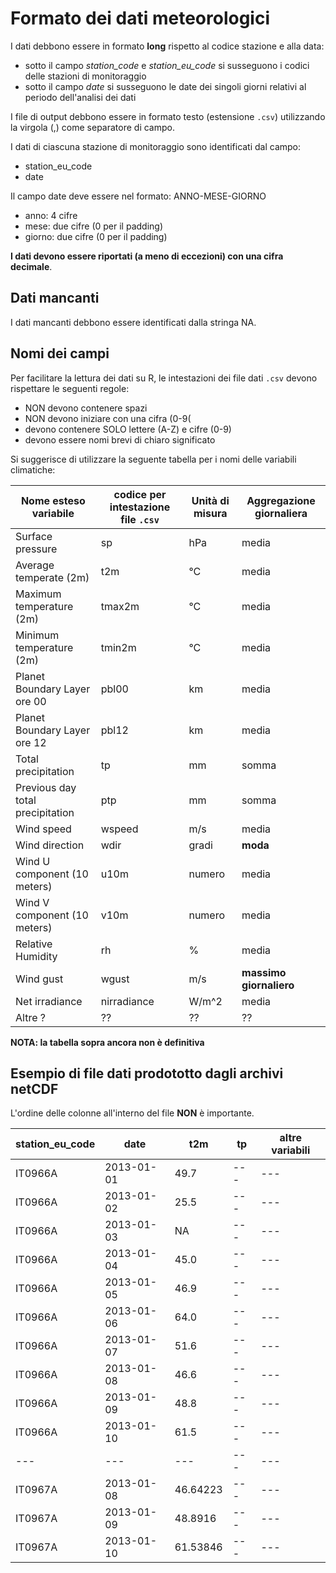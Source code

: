 # Formato dei dati meteorologici

I dati debbono essere in formato **long** rispetto al codice stazione e alla data: 
- sotto il campo _station_code_ e _station_eu_code_ si susseguono i codici delle stazioni di monitoraggio
- sotto il campo _date_ si susseguono le date dei singoli giorni relativi al periodo dell'analisi dei dati

I file di output debbono essere in formato testo (estensione `.csv`) utilizzando la virgola (,) come separatore di campo.

I dati di ciascuna stazione di monitoraggio sono identificati dal campo:
- station_eu_code
- date

Il campo date deve essere nel formato: ANNO-MESE-GIORNO
- anno: 4 cifre
- mese: due cifre (0 per il padding)
- giorno: due cifre (0 per il padding)

**I dati devono essere riportati (a meno di eccezioni) con una cifra decimale**.

## Dati mancanti

I dati mancanti debbono essere identificati dalla stringa NA.

## Nomi dei campi

Per facilitare la lettura dei dati su R, le intestazioni dei file dati `.csv` devono rispettare le seguenti regole:
- NON devono contenere spazi
- NON devono iniziare con una cifra (0-9( 
- devono contenere SOLO lettere (A-Z) e cifre (0-9)
- devono essere nomi brevi di chiaro significato

Si suggerisce di utilizzare la seguente tabella per i nomi delle variabili climatiche:

| Nome esteso variabile | codice per intestazione file `.csv` | Unità di misura | Aggregazione giornaliera |
| ---| --- | --- | --- |
| Surface pressure | sp | hPa | media |
| Average temperate (2m) | t2m | °C | media |
| Maximum temperature (2m) | tmax2m | °C | media |
| Minimum temperature (2m) | tmin2m |  °C | media |
| Planet Boundary Layer ore 00 | pbl00 | km | media |
| Planet Boundary Layer ore 12 | pbl12 | km | media |
| Total precipitation | tp | mm | somma |
| Previous day total precipitation | ptp | mm | somma |
| Wind speed | wspeed | m/s | media |
| Wind direction | wdir | gradi | **moda** |
| Wind U component (10 meters) | u10m | numero | media |
| Wind V component (10 meters) | v10m | numero | media |
| Relative Humidity | rh | % | media |
| Wind gust | wgust | m/s | **massimo giornaliero**  | media |
| Net irradiance | nirradiance | W/m^2 | media |
| Altre ? | ?? | ?? | ?? |

**NOTA: la tabella sopra ancora non è definitiva**

## Esempio di file dati prodototto dagli archivi netCDF

L'ordine delle colonne all'interno del file **NON** è importante.

|station_eu_code|date|t2m|tp|altre variabili|
|---|---|---|---|---|
|IT0966A|2013-01-01|49.7|---|---|
|IT0966A|2013-01-02|25.5|---|---|
|IT0966A|2013-01-03|NA|---|---|
|IT0966A|2013-01-04|45.0|---|---|
|IT0966A|2013-01-05|46.9|---|---|
|IT0966A|2013-01-06|64.0|---|---|
|IT0966A|2013-01-07|51.6|---|---|
|IT0966A|2013-01-08|46.6|---|---|
|IT0966A|2013-01-09|48.8|---|---|
|IT0966A|2013-01-10|61.5|---|---|
|---|---|---|---|---|
|IT0967A|2013-01-08|46.64223|---|---|
|IT0967A|2013-01-09|48.8916|---|---|
|IT0967A|2013-01-10|61.53846|---|---|
